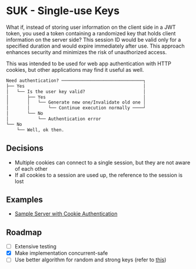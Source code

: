 # SUK - Single-use Keys

What if, instead of storing user information on the client side in a JWT token,
you used a token containing a randomized key that holds client information on
the server side? This session ID would be valid only for a specified duration
and would expire immediately after use. This approach enhances security and
minimizes the risk of unauthorized access.

This was intended to be used for web app authentication with HTTP cookies, but
other applications may find it useful as well.

```txt
Need authentication? ───────────────────────────────┐
├── Yes                                             │
│   └── Is the user key valid?                      │
│       ├── Yes                                     │
│       │   └── Generate new one/Invalidate old one │ 
│       │       └── Continue execution normally ────┘
│       └── No
│           └── Authentication error
└── No
    └── Well, ok then.
```

## Decisions

- Multiple cookies can connect to a single session, but they are not aware of
each other
- If all cookies to a session are used up, the reference to the session is lost

## Examples

- [Sample Server with Cookie Authentication](./examples/cookies/main.go)

## Roadmap

- [ ] Extensive testing
- [x] Make implementation concurrent-safe
- [ ] Use better algorithm for random and strong keys (refer to [this](https://stackoverflow.com/questions/22892120/how-to-generate-a-random-string-of-a-fixed-length-in-go))
